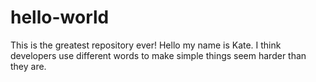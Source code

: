 # hello-world
This is the greatest repository ever!
Hello my name is Kate. I think developers use different words to make simple things seem harder than they are.
